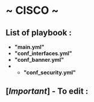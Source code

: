 # ~ CISCO ~ 

## List of playbook :
- **"main.yml"**
- **"conf_interfaces.yml"**
- **"conf_banner.yml"**
- - **"conf_security.yml"**

## [*Important*] - To edit :

